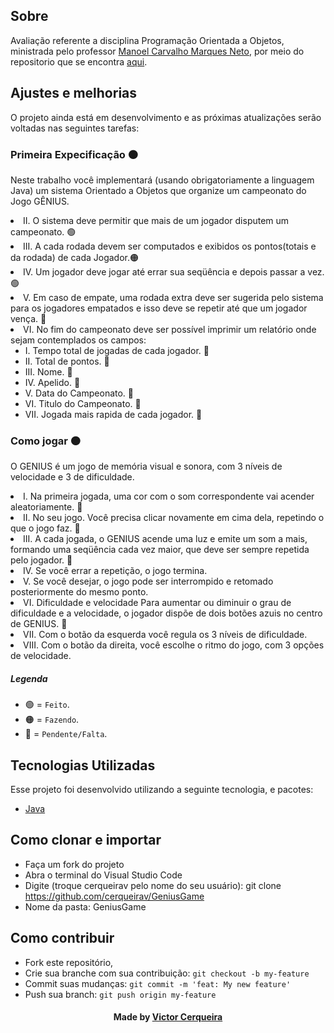 <a id="about"></a>

## Sobre


   Avaliação referente a disciplina Programação Orientada a Objetos, ministrada pelo professor [Manoel Carvalho Marques Neto](http://lattes.cnpq.br/7300048297400666), por meio do repositorio que se encontra [aqui](https://github.com/manoelnetom/).

<a id="features"></a>

## Ajustes e melhorias

O projeto ainda está em desenvolvimento e as próximas atualizações serão voltadas nas seguintes tarefas:

<h3>Primeira Expecificação 🟠</h3>
     <p> Neste trabalho você implementará (usando obrigatoriamente a linguagem Java) um sistema Orientado a Objetos que organize um campeonato do Jogo GÊNIUS. 
        <li> II. O sistema deve permitir que mais de um jogador disputem um campeonato. 🟢
        <li> III. A cada rodada devem ser computados e exibidos os pontos(totais e da rodada) de cada Jogador.🟠
        <li> IV. Um jogador deve jogar até errar sua seqüência e depois passar a vez.  🟢
        <li> V. Em caso de empate, uma rodada extra deve ser sugerida pelo sistema para os jogadores empatados e isso deve se repetir até que um jogador vença.  🔴
        <li> VI. No fim do campeonato deve ser possível imprimir um relatório onde sejam contemplados os campos: 
        <ul>
            <li> I.   Tempo total de jogadas de cada jogador. 🔴
            <li> II.  Total de pontos. 🔴
            <li> III. Nome. 🔴
            <li> IV.  Apelido. 🔴
            <li> V.   Data do Campeonato. 🔴
            <li> VI.  Titulo do Campeonato. 🔴
            <li> VII. Jogada mais rapida de cada jogador. 🔴
        </ul>

<h3> Como jogar 🟠</h3>
 
O GENIUS é um jogo de memória visual e sonora, com 3 níveis de velocidade e 3 de
dificuldade.
   <li> I. Na primeira jogada, uma cor com o som correspondente vai acender aleatoriamente. 🔴
   <li> II. No seu jogo. Você precisa clicar novamente em cima dela, repetindo o que o jogo faz. 🔴
   <li> III. A cada jogada, o GENIUS acende uma luz e emite um som a mais, formando uma seqüência cada vez maior, que deve ser sempre repetida pelo jogador. 🔴
   <li> IV. Se você errar a repetição, o jogo termina.
   <li> V. Se você desejar, o jogo pode ser interrompido e retomado posteriormente do mesmo ponto.
   <li> VI. Dificuldade e velocidade Para aumentar ou diminuir o grau de dificuldade e a velocidade, o jogador dispõe de dois botões azuis no centro de GENIUS. 🔴
   <li> VII. Com o botão da esquerda você regula os 3 níveis de dificuldade.
   <li> VIII. Com o botão da direita, você escolhe o ritmo do jogo, com 3 opções de velocidade.

##### Legenda
- 🟢 = `Feito`.
- 🟠 = `Fazendo`.
- 🔴 = `Pendente/Falta`.

<a id="technologies-used"></a>

## Tecnologias Utilizadas

Esse projeto foi desenvolvido utilizando a seguinte tecnologia, e pacotes:

- [Java](https://www.java.com/pt-BR/)

<a id="how-to-use"></a>

## Como clonar e importar

- Faça um fork do projeto
- Abra o terminal do Visual Studio Code
- Digite (troque cerqueirav pelo nome do seu usuário): git clone https://github.com/cerqueirav/GeniusGame
- Nome da pasta: GeniusGame


<a id="how-to-contribute"></a>

## Como contribuir

- Fork este repositório,
- Crie sua branche com sua contribuição: `git checkout -b my-feature`
- Commit suas mudanças: `git commit -m 'feat: My new feature' `
- Push sua branch: `git push origin my-feature`

<h4 align="center">
    Made by <a href="https://github.com/cerqueirav" target="_blank">Victor Cerqueira</a>
</h4>
